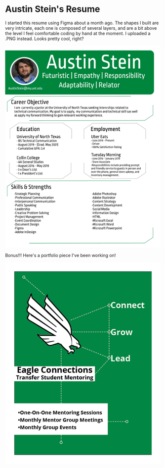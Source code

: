 # Austin Stein's Resume

I started this resume using Figma about a month ago. The shapes I built are very intricate, each one is composed of several layers, and are a bit above the level I feel comfortable coding by hand at the moment. I uploaded a .PNG  instead. Looks pretty cool, right?

![Austin's Resume](img/Austin_Stein_Resume.png)

Bonus!!! Here's a portfolio piece I've been working on!

![Eagle Connections Poster](img/Portfolio_Piece.png)

